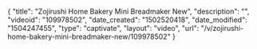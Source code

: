 {
    "title": "Zojirushi Home Bakery Mini Breadmaker New",
    "description": "",
    "videoid": "109978502",
    "date_created": "1502520418",
    "date_modified": "1504247455",
    "type": "captivate",
    "layout": "video",
    "url": "\/v\/zojirushi-home-bakery-mini-breadmaker-new\/109978502"
}